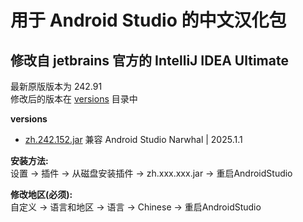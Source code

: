 # 用于 Android Studio 的中文汉化包
## 修改自 jetbrains 官方的 IntelliJ IDEA Ultimate
最新原版版本为 242.91  
修改后的版本在 [versions](versions) 目录中  

**versions**  
* [zh.242.152.jar](versions/zh.242.152.jar) 兼容 Android Studio Narwhal | 2025.1.1

**安装方法:**  
设置 -> 插件 -> 从磁盘安装插件 -> zh.xxx.xxx.jar -> 重启AndroidStudio  

**修改地区(必须):**  
自定义 -> 语言和地区 -> 语言 -> Chinese -> 重启AndroidStudio